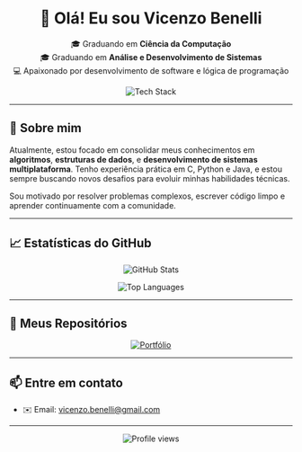 <h1 align="center">👋 Olá! Eu sou Vicenzo Benelli</h1>

<p align="center">
  🎓 Graduando em <strong>Ciência da Computação</strong> <br>
  🎓 Graduando em <strong>Análise e Desenvolvimento de Sistemas</strong> <br>
  💻 Apaixonado por desenvolvimento de software e lógica de programação
</p>

<p align="center">
  <img src="https://skillicons.dev/icons?i=c,python,java,git,vscode" alt="Tech Stack" />
</p>

---

## 🚀 Sobre mim

Atualmente, estou focado em consolidar meus conhecimentos em **algoritmos**, **estruturas de dados**, e **desenvolvimento de sistemas multiplataforma**. Tenho experiência prática em C, Python e Java, e estou sempre buscando novos desafios para evoluir minhas habilidades técnicas.

Sou motivado por resolver problemas complexos, escrever código limpo e aprender continuamente com a comunidade.

---

## 📈 Estatísticas do GitHub

<p align="center">
  <img src="https://github-readme-stats.vercel.app/api?username=VicenzoBenelli&show_icons=true&theme=radical" alt="GitHub Stats" />
</p>

<p align="center">
  <img src="https://github-readme-stats.vercel.app/api/top-langs/?username=VicenzoBenelli&layout=compact&theme=dark&exclude_repo=c-core-concepts-lab" alt="Top Languages" />
</p>

---

## 📂 Meus Repositórios

<p align="center">
  <a href="https://github.com/VicenzoBenelli?tab=repositories">
    <img src="https://img.shields.io/badge/Ver%20Portfólio%20de%20Projetos-🔍%20Clique%20Aqui-blueviolet?style=for-the-badge" alt="Portfólio">
  </a>
</p>

---

## 📫 Entre em contato

- ✉️ Email: vicenzo.benelli@gmail.com  


---

<p align="center">
  <img src="https://komarev.com/ghpvc/?username=VicenzoBenelli&label=Visualizações&color=blue&style=flat" alt="Profile views" />
</p>
